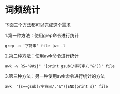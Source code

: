 # 词频统计
下面三个方法都可以完成这个需求

1.第一种方法：使用grep命令进行统计

```
grep -o '字符串' file |wc -l
```
2.第二种方法：使用awk命令进行统计

```
awk -v RS="@#$j" '{print gsub(/字符串/,"&")}' file
```
3.第三种方法：另一种使用awk命令进行统计的方法

```
awk  '{s+=gsub(/字符串/,"&")}END{print s}' file
```




<!--
create time: 2018-06-20 12:38:02
Author: Alfred

This file is created by Marboo<http://marboo.io> template file $MARBOO_HOME/.media/starts/default.md
本文件由 Marboo<http://marboo.io> 模板文件 $MARBOO_HOME/.media/starts/default.md 创建
-->

